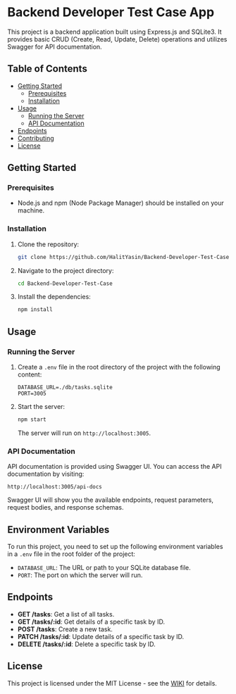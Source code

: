 # Backend Developer Test Case App

This project is a backend application built using Express.js and SQLite3. It provides basic CRUD (Create, Read, Update, Delete) operations and utilizes Swagger for API documentation.

## Table of Contents

- [Getting Started](#getting-started)
  - [Prerequisites](#prerequisites)
  - [Installation](#installation)
- [Usage](#usage)
  - [Running the Server](#running-the-server)
  - [API Documentation](#api-documentation)
- [Endpoints](#endpoints)
- [Contributing](#contributing)
- [License](#license)

## Getting Started

### Prerequisites

- Node.js and npm (Node Package Manager) should be installed on your machine.

### Installation

1. Clone the repository:

   ```bash
   git clone https://github.com/HalitYasin/Backend-Developer-Test-Case.git
   ```

2. Navigate to the project directory:

   ```bash
   cd Backend-Developer-Test-Case
   ```

3. Install the dependencies:

   ```bash
   npm install
   ```

## Usage

### Running the Server

1. Create a `.env` file in the root directory of the project with the following content:

   ```
   DATABASE_URL=./db/tasks.sqlite
   PORT=3005
   ```

2. Start the server:

   ```bash
   npm start
   ```

   The server will run on `http://localhost:3005`.

### API Documentation

API documentation is provided using Swagger UI. You can access the API documentation by visiting:

```
http://localhost:3005/api-docs
```

Swagger UI will show you the available endpoints, request parameters, request bodies, and response schemas.

## Environment Variables

To run this project, you need to set up the following environment variables in a `.env` file in the root folder of the project:

- `DATABASE_URL`: The URL or path to your SQLite database file.
- `PORT`: The port on which the server will run.

## Endpoints

- **GET /tasks**: Get a list of all tasks.
- **GET /tasks/:id**: Get details of a specific task by ID.
- **POST /tasks**: Create a new task.
- **PATCH /tasks/:id**: Update details of a specific task by ID.
- **DELETE /tasks/:id**: Delete a specific task by ID.


## License

This project is licensed under the MIT License - see the [WIKI](https://en.wikipedia.org/wiki/MIT_License) for details.